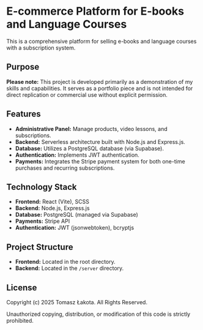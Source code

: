 # E-commerce Platform for E-books and Language Courses

This is a comprehensive platform for selling e-books and language courses with a subscription system.

## Purpose

**Please note:** This project is developed primarily as a demonstration of my skills and capabilities. It serves as a portfolio piece and is not intended for direct replication or commercial use without explicit permission.

## Features

- **Administrative Panel:** Manage products, video lessons, and subscriptions.
- **Backend:** Serverless architecture built with Node.js and Express.js.
- **Database:** Utilizes a PostgreSQL database (via Supabase).
- **Authentication:** Implements JWT authentication.
- **Payments:** Integrates the Stripe payment system for both one-time purchases and recurring subscriptions.

## Technology Stack

- **Frontend:** React (Vite), SCSS
- **Backend:** Node.js, Express.js
- **Database:** PostgreSQL (managed via Supabase)
- **Payments:** Stripe API
- **Authentication:** JWT (jsonwebtoken), bcryptjs

## Project Structure

- **Frontend:** Located in the root directory.
- **Backend:** Located in the `/server` directory.

## License

Copyright (c) 2025 Tomasz Łakota. All Rights Reserved.

Unauthorized copying, distribution, or modification of this code is strictly prohibited.
